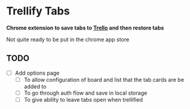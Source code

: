 # Trellify Tabs

**Chrome extension to save tabs to [Trello](https://trello.com) and then restore tabs**

Not quite ready to be put in the chrome app store

## TODO
- [ ] Add options page
  - [ ] To allow configuration of board and list that the tab cards are be added to
  - [ ] To go through auth flow and save in local storage
  - [ ] To give ability to leave tabs open when trellified
